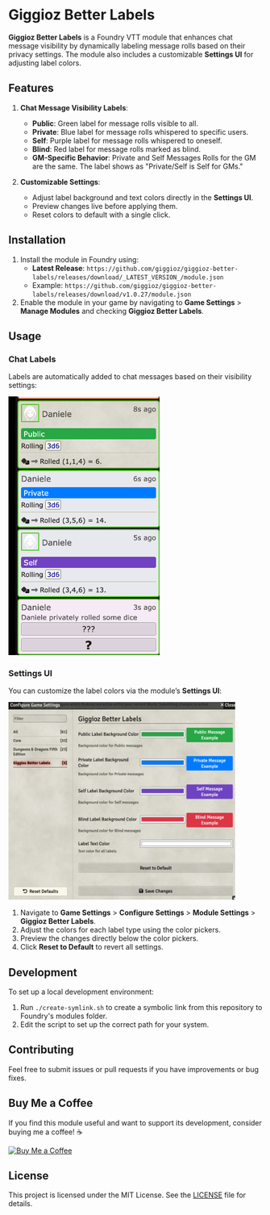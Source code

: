 # Giggioz Better Labels

**Giggioz Better Labels** is a Foundry VTT module that enhances chat message visibility by dynamically labeling message rolls based on their privacy settings. The module also includes a customizable **Settings UI** for adjusting label colors.

## Features

1. **Chat Message Visibility Labels**:
   - **Public**: Green label for message rolls visible to all.
   - **Private**: Blue label for message rolls whispered to specific users.
   - **Self**: Purple label for message rolls whispered to oneself.
   - **Blind**: Red label for message rolls marked as blind.
   - **GM-Specific Behavior**: Private and Self Messages Rolls for the GM are the same. The label shows as "Private/Self is Self for GMs."

2. **Customizable Settings**:
   - Adjust label background and text colors directly in the **Settings UI**.
   - Preview changes live before applying them.
   - Reset colors to default with a single click.

## Installation

1. Install the module in Foundry using:
   - **Latest Release**: `https://github.com/giggioz/giggioz-better-labels/releases/download/_LATEST_VERSION_/module.json`
   - Example: `https://github.com/giggioz/giggioz-better-labels/releases/download/v1.0.27/module.json`
2. Enable the module in your game by navigating to **Game Settings** > **Manage Modules** and checking **Giggioz Better Labels**.

## Usage

### Chat Labels

Labels are automatically added to chat messages based on their visibility settings:

<img src="screenshot-1.png" alt="Chat Labels Example" style="width:300px;">

### Settings UI

You can customize the label colors via the module’s **Settings UI**:

<img src="screenshot-2.png" alt="Settings UI Example" style="width:450px;">

1. Navigate to **Game Settings** > **Configure Settings** > **Module Settings** > **Giggioz Better Labels**.
2. Adjust the colors for each label type using the color pickers.
3. Preview the changes directly below the color pickers.
4. Click **Reset to Default** to revert all settings.

## Development

To set up a local development environment:

1. Run `./create-symlink.sh` to create a symbolic link from this repository to Foundry's modules folder.
2. Edit the script to set up the correct path for your system.

## Contributing

Feel free to submit issues or pull requests if you have improvements or bug fixes.

## Buy Me a Coffee

If you find this module useful and want to support its development, consider buying me a coffee! ☕

[![Buy Me a Coffee](https://www.buymeacoffee.com/assets/img/custom_images/orange_img.png)](https://buymeacoffee.com/giggioz)

## License

This project is licensed under the MIT License. See the [LICENSE](./LICENSE) file for details.
